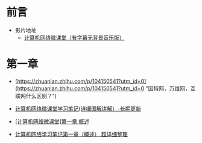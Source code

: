 # 前言
- 影片地址
  - [计算机网络微课堂（有字幕无背景音乐版）](https://www.bilibili.com/video/BV1c4411d7jb/?spm_id_from=333.337.search-card.all.click&vd_source=dd97ccca0358cc54d2813737943d2b54 "计算机网络微课堂（有字幕无背景音乐版）")

# 第一章

- [https://zhuanlan.zhihu.com/p/104150541?utm_id=0](https://zhuanlan.zhihu.com/p/104150541?utm_id=0 "因特网，万维网，互联网什么区别？") 

- [计算机网络微课堂学习笔记(详细图解讲解）-长期更新](https://blog.csdn.net/m0_61662775/article/details/131778613 "计算机网络微课堂学习笔记(详细图解讲解）-长期更新")

- [[计算机网络微课堂]第一章,概述](https://blog.csdn.net/weixin_60223449/article/details/127053695 "[计算机网络微课堂]第一章,概述")

- [计算机网络学习笔记第一章（概述） 超详细整理](http://www.taodudu.cc/news/show-5021015.html?action=onClick "计算机网络学习笔记第一章（概述） 超详细整理")